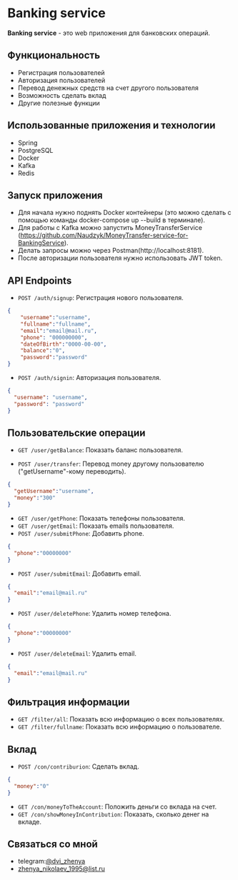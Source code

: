 # Banking service

**Banking service** - это  web приложения для банковских операций.

## Функциональность

- Регистрация пользователей
- Авторизация пользователей
- Перевод денежных средств на счет другого пользователя
- Возможность сделать вклад
- Другие полезные функции

## Использованные приложения и технологии

- Spring
- PostgreSQL
- Docker 
- Kafka 
- Redis

## Запуск приложения
- Для начала нужно поднять Docker контейнеры (это можно сделать с помощью команды docker-compose up --build в терминале).
- Для работы с Kafka можно запустить MoneyTransferService (https://github.com/Naudzyk/MoneyTransfer-service-for-BankingService).
- Делать запросы можно через Postman(http://localhost:8181).
- После авторизации пользователя нужно использовать JWT token.

## API Endpoints


- `POST /auth/signup`: Регистрация нового пользователя.
```json
{
    "username":"username",
    "fullname":"fullname",
    "email":"email@mail.ru",
    "phone": "000000000",
    "dateOfBirth":"0000-00-00",
    "balance":"0",
    "password":"password"
}
```
- `POST /auth/signin`: Авторизация пользователя.
```json
{
  "username": "username",
  "password": "password"
}
```
## Пользовательские операции
- `GET /user/getBalance`: Показать баланс пользователя.

- `POST /user/transfer`: Перевод money другому пользователю ("getUsername"-кому переводить).
```json
{
  "getUsername":"username",
  "money":"300"
}
```
- `GET /user/getPhone`: Показать телефоны пользователя.
- `GET /user/getEmail`: Показать emails пользователя.
- `POST /user/submitPhone`: Добавить phone.
```json
{
  "phone":"00000000"
}
```
- `POST /user/submitEmail`: Добавить email.
```json
{
  "email":"email@mail.ru"
}
```
- `POST /user/deletePhone`: Удалить номер телефона.
```json
{
  "phone":"00000000"
}
```
- `POST /user/deleteEmail`: Удалить email.
```json
{
  "email":"email@mail.ru"
}
```
## Фильтрация информации
- `GET /filter/all`: Показать всю информацию о всех пользователях.
- `GET /filter/fullname`: Показать всю информацию о пользователе.
## Вклад
- `POST /con/contriburion`: Сделать вклад.
```json
{
  "money":"0"
}
```
- `GET /con/moneyToTheAccount`: Положить деньги со вклада на счет.
- `GET /con/showMoneyInContribution`: Показать, сколько денег на вкладе.


## Связаться со мной
- telegram:[@dvi_zhenya](https://t.me/dvi_zhenya)
- zhenya_nikolaev_1995@list.ru
